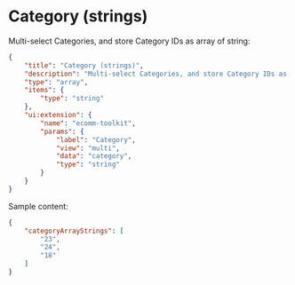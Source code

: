 # Category (strings)

Multi-select Categories, and store Category IDs as array of string:

```json
{
    "title": "Category (strings)",
    "description": "Multi-select Categories, and store Category IDs as array of string",
    "type": "array",
    "items": {
        "type": "string"
    },
    "ui:extension": {
        "name": "ecomm-toolkit",
        "params": {
            "label": "Category",
            "view": "multi",
            "data": "category",
            "type": "string"
        }
    }
}
```

Sample content:

```json
{
    "categoryArrayStrings": [
        "23",
        "24",
        "18"
    ]
}
```